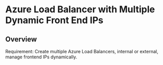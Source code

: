 # Azure Load Balancer with Multiple Dynamic Front End IPs

## Overview

Requirement: Create multiple Azure Load Balancers, internal or external, manage frontend IPs dynamically.
